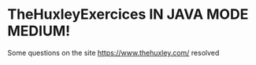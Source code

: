 # TheHuxleyExercices IN JAVA MODE MEDIUM!
 Some questions on the site https://www.thehuxley.com/ resolved
